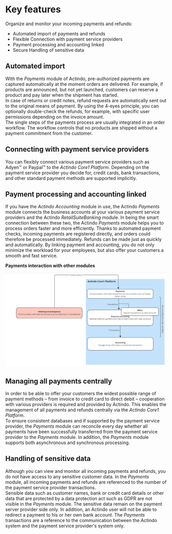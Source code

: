# Key features
Organize and monitor your incoming payments and refunds:   
- Automated import of payments and refunds
- Flexible Connection with payment service providers
- Payment processing and accounting linked
- Secure Handling of sensitive data  


<!---Hallo Stefan, die folgenden Infos sind hauptsächlich von der Website. Ich bin mir da nicht sicher, ob das alles so stimmt-->

## Automated import  
With the *Payments* module of Actindo, pre-authorized payments are captured automatically at the moment orders are delivered. For example, if products are announced, but not yet launched, customers can reserve a product and pay later when the shipment has started.  
In case of returns or credit notes, refund requests are automatically sent out to the original means of payment. By using the 4-eyes principle, you can optionally double-check the refunds, for example, with specific user permissions depending on the invoice amount.  
The single steps of the payments process are usually integrated in an order workflow. The workflow controls that no products are shipped without a payment commitment from the customer.


## Connecting with payment service providers  
You can flexibly connect various payment service providers such as Adyen&trade; or Paypal&trade; to the *Actindo Core1 Platform*. Depending on the payment service provider you decide for, credit cards, bank transactions, and other standard payment methods are supported implicitly.

##  Payment processing and accounting linked   
 If you have the *Actindo Accounting* module in use, the Actindo *Payments* module connects the business accounts at your various payment service providers and the Actindo *RetailSuiteBanking* module. In being the smart connection between these two, the Actindo *Payments* module helps you to process orders faster and more efficiently.  Thanks to automated payment checks, incoming payments are registered directly, and orders could therefore be processed immediately. Refunds can be made just as quickly and automatically. By linking payment and accounting, you do not only minimize the workload for your employees, but also offer your customers a smooth and fast service.

**Payments interaction with other modules** 

![Payments interaction with other modules](../../Assets/Screenshots/Payments/Overview/PaymentsProcessModules.png "[Payments interaction with other modules]")


##  Managing all payments centrally   
In order to be able to offer your customers the widest possible range of payment methods &ndash; from invoice to credit card to direct debit &ndash; cooperation with various providers is required and provided by Actindo. This enables the management of all payments and refunds centrally via the *Actindo Core1 Platform*.  
To ensure consistent databases and if supported by the payment service provider, the *Payments* module can reconcile every day whether all payments have been successfully transferred from the payment service provider to the *Payments* module. In addition, the *Payments* module supports both asynchronous and synchronous processing.


##  Handling of sensitive data  
Although you can view and monitor all incoming payments and refunds, you do not have access to any sensitive customer data. In the *Payments* module, all incoming payments and refunds are referenced to the number of the payment service provider transactions.   
Sensible data such as customer names, bank or credit card details or other data that are protected by a data protection act such as GDPR are not visible in the *Payments* module. 
The sensitive data remain on the payment server provider side only. In addition, an Actindo user will not be able to redirect a payment to his or her own bank account. The *Payments* transactions are a reference to the communication between the Actindo system and the payment service provider's system only. 


